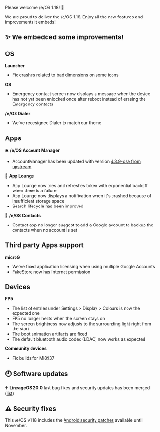 Please welcome /e/OS 1.18! :rocket:

We are proud to deliver the /e/OS 1.18. Enjoy all the new features and improvements it embeds!

## ✨ We embedded some improvements! 

## OS


**Launcher**
-  Fix crashes related to bad dimensions on some icons   

**OS**
-  Emergency contact screen now displays a message when the device has not yet been unlocked once after reboot instead of erasing the Emergency contacts

**/e/OS Dialer**
-  We've redesigned Dialer to match our theme


## Apps

🛎️ **/e/OS Account Manager**
- AccountManager has been updated with version [4.3.9-ose from upstream](https://github.com/bitfireAT/davx5-ose/releases/tag/v4.3.9-ose)

📲 **App Lounge**
-  App Lounge now tries and refreshes token with exponential backoff when there is a failure
-  App Lounge now displays a notification when it's crashed because of insufficient storage space
-  Search lifecycle has been improved


📔️ **/e/OS Contacts**
- Contact app no longer suggest to add a Google account to backup the contacts when no account is set 


## Third party Apps support

**microG**
-  We've fixed application licensing when using multiple Google Accounts
-  FakeStore now has Internet permission


## Devices


**FP5**
- The list of entries under Settings > Display > Colours is now the expected one
- FP5 no longer heats when the screen stays on
- The screen brightness now adjusts to the surrounding light right from the start
- The boot animation artifacts are fixed
- The default bluetooth audio codec (LDAC) now works as expected


**Community devices**

- Fix builds for Mi8937

## 🕙 Software updates

➕ **LineageOS 20.0** last bug fixes and security updates has been merged ([list](https://review.lineageos.org/q/branch:lineage-20.0+status:merged+after:%222023-10-24+12:33:00+%252B0200%22+before:%222023-11-21+12:33:00+%252B0200%22))



## ⚠ Security fixes

This /e/OS v1.18 includes the [Android security patches](https://source.android.com/security/bulletin/2023-11-01) available until November.


